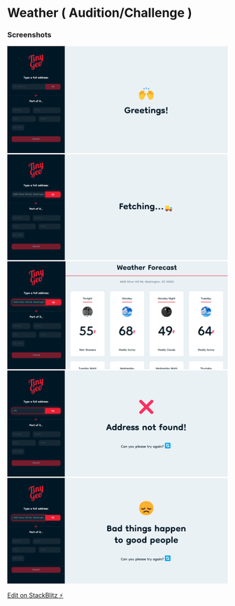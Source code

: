 # Weather ( Audition/Challenge )

### Screenshots

<p align="center">
	<img src="https://github.com/darkfrontcode/Weather-Audition-Challenge-/blob/main/screenshots/greetings.png">
	</br>
	<img src="https://github.com/darkfrontcode/Weather-Audition-Challenge-/blob/main/screenshots/fetching.png">
	</br>
	<img src="https://github.com/darkfrontcode/Weather-Audition-Challenge-/blob/main/screenshots/weather-forecast.png">
  </br>
	<img src="https://github.com/darkfrontcode/Weather-Audition-Challenge-/blob/main/screenshots/address-not-found.png">
  </br>
	<img src="https://github.com/darkfrontcode/Weather-Audition-Challenge-/blob/main/screenshots/bad-request.png">
</p>

[Edit on StackBlitz ⚡️](https://stackblitz.com/edit/vite-pt41rt)
